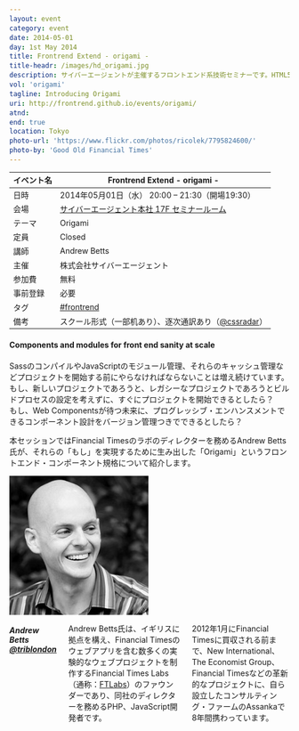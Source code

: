 ```yaml
---
layout: event
category: event
date: 2014-05-01
day: 1st May 2014
title: Frontrend Extend - origami -
title-headr: /images/hd_origami.jpg
description: サイバーエージェントが主催するフロントエンド系技術セミナーです。HTML5/CSS3やJavaScriptのトレンドやノウハウ等を惜しみなくお伝えします。
vol: 'origami'
tagline: Introducing Origami
uri: http://frontrend.github.io/events/origami/
atnd: 
end: true
location: Tokyo
photo-url: 'https://www.flickr.com/photos/ricolek/7795824600/'
photo-by: 'Good Old Financial Times'
---
```


イベント名 |Frontrend Extend - origami -
---------|---------------------------------------------------------------
日時     |2014年05月01日（水） 20:00 – 21:30（開場19:30）
会場     |[サイバーエージェント本社 17F セミナールーム](http://www.cyberagent.co.jp/access_print/id=7035)
テーマ   | Origami
定員     | Closed
講師     |Andrew Betts
主催     |株式会社サイバーエージェント
参加費    |無料
事前登録  |必要
タグ     |[#frontrend](https://twitter.com/search?q=%23frontrend)
備考     |スクール形式（一部机あり）、逐次通訳あり（[@cssradar](https://twitter.com/cssradar)）


<h4 id="fkei">Components and modules for front end sanity at scale</h4>

SassのコンパイルやJavaScriptのモジュール管理、それらのキャッシュ管理などプロジェクトを開始する前にやらなければならないことは増え続けています。  
もし、新しいプロジェクトであろうと、レガシーなプロジェクトであろうとビルドプロセスの設定を考えずに、すぐにプロジェクトを開始できるとしたら？  
もし、Web Componentsが待つ未来に、プログレッシブ・エンハンスメントできるコンポーネント設計をバージョン管理つきでできるとしたら？  

本セッションではFinancial Timesのラボのディレクターを務めるAndrew Betts氏が、それらの「もし」を実現するために生み出した「Origami」というフロントエンド・コンポーネント規格について紹介します。

<div class="row">
    <div class="large-3 columns">
        <img src="/images/speakers/andrew.jpg">
    </div>
    <div class="large-9 columns"><h5>Andrew Betts <a href="https://twitter.com/triblondon">@triblondon</a></h5>
    <p>Andrew Betts氏は、イギリスに拠点を構え、Financial Timesのウェブアプリを含む数多くの実験的なウェブプロジェクトを制作するFinancial Times Labs（通称：<a href="http://labs.ft.com/">FTLabs</a>）のファウンダーであり、同社のディレクターを務めるPHP、JavaScript開発者です。</p>
		<p>2012年1月にFinancial Timesに買収される前まで、New International、The Economist Group、Financial Timesなどの革新的なプロジェクトに、自ら設立したコンサルティング・ファームのAssankaで8年間携わっています。</p>
    </div>
</div>

